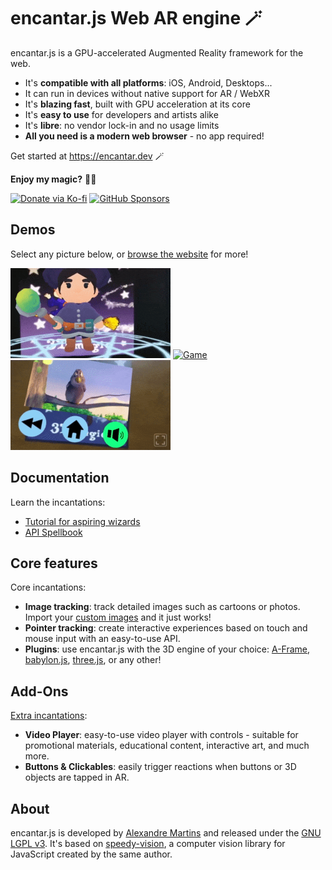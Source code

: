 # encantar.js Web AR engine :magic_wand:

encantar.js is a GPU-accelerated Augmented Reality framework for the web.

* It's **compatible with all platforms**: iOS, Android, Desktops...
* It can run in devices without native support for AR / WebXR
* It's **blazing fast**, built with GPU acceleration at its core
* It's **easy to use** for developers and artists alike
* It's **libre**: no vendor lock-in and no usage limits
* **All you need is a modern web browser** - no app required!

Get started at <https://encantar.dev> :magic_wand:

**Enjoy my magic?** :mage_man:

[![Donate via Ko-fi](https://ko-fi.com/img/githubbutton_sm.svg)](https://ko-fi.com/J3J41O00K)
[![GitHub Sponsors](https://img.shields.io/github/sponsors/alemart?logo=github&style=for-the-badge)](https://github.com/sponsors/alemart)

## Demos

Select any picture below, or [browse the website](https://encantar.dev/demos) for more!

<a href="https://alemart.github.io/encantar-js/demos/hello-aframe/poster.html" target="_blank"><img src="docs/img/mage.gif" alt="Demo" height="144"></a> <a href="https://alemart.github.io/encantar-js/demos/basketball/poster.html" target="_blank"><img src="docs/img/basketball.gif" alt="Game" height="144"></a> <a href="https://alemart.github.io/encantar-js/addons/" target="_blank"><img src="docs/img/video-player.gif" alt="Video Player" height="144"></a>

## Documentation

Learn the incantations:

* [Tutorial for aspiring wizards](https://encantar.dev/tutorial)
* [API Spellbook](https://encantar.dev/api)

## Core features

Core incantations:

* **Image tracking**: track detailed images such as cartoons or photos. Import your [custom images](https://encantar.dev/guidelines-for-images) and it just works!
* **Pointer tracking**: create interactive experiences based on touch and mouse input with an easy-to-use API.
* **Plugins**: use encantar.js with the 3D engine of your choice: [A-Frame](https://encantar.dev/api/plugin-aframe/), [babylon.js](https://encantar.dev/api/plugin-babylon/), [three.js](https://encantar.dev/api/plugin-three/), or any other!

## Add-Ons

[Extra incantations](https://encantar.dev/addons):

* **Video Player**: easy-to-use video player with controls - suitable for promotional materials, educational content, interactive art, and much more.
* **Buttons & Clickables**: easily trigger reactions when buttons or 3D objects are tapped in AR.

## About

encantar.js is developed by [Alexandre Martins](https://github.com/alemart) and released under the [GNU LGPL v3](LICENSE.md). It's based on [speedy-vision](https://github.com/alemart/speedy-vision), a computer vision library for JavaScript created by the same author.